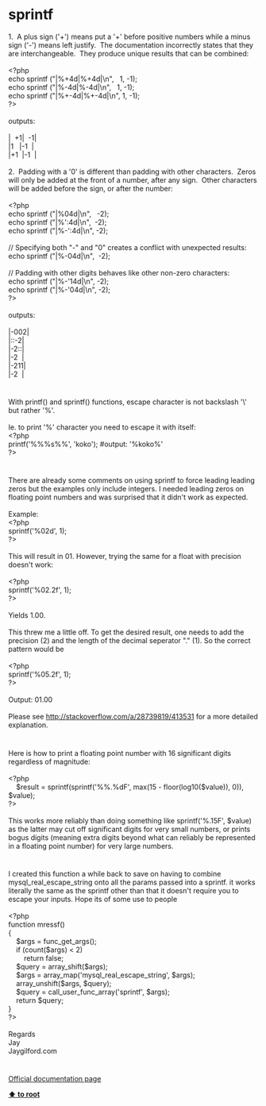 # sprintf




<div class="phpcode"><span class="html">
1.&#xA0; A plus sign (&apos;+&apos;) means put a &apos;+&apos; before positive numbers while a minus sign (&apos;-&apos;) means left justify.&#xA0; The documentation incorrectly states that they are interchangeable.&#xA0; They produce unique results that can be combined:<br><br><span class="default">&lt;?php<br></span><span class="keyword">echo </span><span class="default">sprintf </span><span class="keyword">(</span><span class="string">&quot;|%+4d|%+4d|\n&quot;</span><span class="keyword">,&#xA0;&#xA0; </span><span class="default">1</span><span class="keyword">, -</span><span class="default">1</span><span class="keyword">);<br>echo </span><span class="default">sprintf </span><span class="keyword">(</span><span class="string">&quot;|%-4d|%-4d|\n&quot;</span><span class="keyword">,&#xA0;&#xA0; </span><span class="default">1</span><span class="keyword">, -</span><span class="default">1</span><span class="keyword">);<br>echo </span><span class="default">sprintf </span><span class="keyword">(</span><span class="string">&quot;|%+-4d|%+-4d|\n&quot;</span><span class="keyword">, </span><span class="default">1</span><span class="keyword">, -</span><span class="default">1</span><span class="keyword">);<br></span><span class="default">?&gt;<br></span><br>outputs:<br><br>|&#xA0; +1|&#xA0; -1|<br>|1&#xA0;&#xA0; |-1&#xA0; |<br>|+1&#xA0; |-1&#xA0; |<br><br>2.&#xA0; Padding with a &apos;0&apos; is different than padding with other characters.&#xA0; Zeros will only be added at the front of a number, after any sign.&#xA0; Other characters will be added before the sign, or after the number:<br><br><span class="default">&lt;?php<br></span><span class="keyword">echo </span><span class="default">sprintf </span><span class="keyword">(</span><span class="string">&quot;|%04d|\n&quot;</span><span class="keyword">,&#xA0;&#xA0; -</span><span class="default">2</span><span class="keyword">);<br>echo </span><span class="default">sprintf </span><span class="keyword">(</span><span class="string">&quot;|%&apos;:4d|\n&quot;</span><span class="keyword">,&#xA0; -</span><span class="default">2</span><span class="keyword">);<br>echo </span><span class="default">sprintf </span><span class="keyword">(</span><span class="string">&quot;|%-&apos;:4d|\n&quot;</span><span class="keyword">, -</span><span class="default">2</span><span class="keyword">);<br><br></span><span class="comment">// Specifying both &quot;-&quot; and &quot;0&quot; creates a conflict with unexpected results:<br></span><span class="keyword">echo </span><span class="default">sprintf </span><span class="keyword">(</span><span class="string">&quot;|%-04d|\n&quot;</span><span class="keyword">,&#xA0; -</span><span class="default">2</span><span class="keyword">);<br><br></span><span class="comment">// Padding with other digits behaves like other non-zero characters:<br></span><span class="keyword">echo </span><span class="default">sprintf </span><span class="keyword">(</span><span class="string">&quot;|%-&apos;14d|\n&quot;</span><span class="keyword">, -</span><span class="default">2</span><span class="keyword">);<br>echo </span><span class="default">sprintf </span><span class="keyword">(</span><span class="string">&quot;|%-&apos;04d|\n&quot;</span><span class="keyword">, -</span><span class="default">2</span><span class="keyword">);<br></span><span class="default">?&gt;<br></span><br>outputs:<br><br>|-002|<br>|::-2|<br>|-2::|<br>|-2&#xA0; |<br>|-211|<br>|-2&#xA0; |</span>
</div>
  

#


<div class="phpcode"><span class="html">
With printf() and sprintf() functions, escape character is not backslash &apos;\&apos; but rather &apos;%&apos;.<br><br>Ie. to print &apos;%&apos; character you need to escape it with itself:<br><span class="default">&lt;?php<br>printf</span><span class="keyword">(</span><span class="string">&apos;%%%s%%&apos;</span><span class="keyword">, </span><span class="string">&apos;koko&apos;</span><span class="keyword">); </span><span class="comment">#output: &apos;%koko%&apos;<br></span><span class="default">?&gt;</span>
</span>
</div>
  

#


<div class="phpcode"><span class="html">
There are already some comments on using sprintf to force leading leading zeros but the examples only include integers. I needed leading zeros on floating point numbers and was surprised that it didn&apos;t work as expected.<br><br>Example:<br><span class="default">&lt;?php<br>sprintf</span><span class="keyword">(</span><span class="string">&apos;%02d&apos;</span><span class="keyword">, </span><span class="default">1</span><span class="keyword">);<br></span><span class="default">?&gt;<br></span><br>This will result in 01. However, trying the same for a float with precision doesn&apos;t work:<br><br><span class="default">&lt;?php<br>sprintf</span><span class="keyword">(</span><span class="string">&apos;%02.2f&apos;</span><span class="keyword">, </span><span class="default">1</span><span class="keyword">);<br></span><span class="default">?&gt;<br></span><br>Yields 1.00. <br><br>This threw me a little off. To get the desired result, one needs to add the precision (2) and the length of the decimal seperator &quot;.&quot; (1). So the correct pattern would be<br><br><span class="default">&lt;?php<br>sprintf</span><span class="keyword">(</span><span class="string">&apos;%05.2f&apos;</span><span class="keyword">, </span><span class="default">1</span><span class="keyword">);<br></span><span class="default">?&gt;<br></span><br>Output: 01.00<br><br>Please see <a href="http://stackoverflow.com/a/28739819/413531" rel="nofollow" target="_blank">http://stackoverflow.com/a/28739819/413531</a> for a more detailed explanation.</span>
</div>
  

#


<div class="phpcode"><span class="html">
Here is how to print a floating point number with 16 significant digits regardless of magnitude:<br><br><span class="default">&lt;?php<br>&#xA0; &#xA0; $result </span><span class="keyword">= </span><span class="default">sprintf</span><span class="keyword">(</span><span class="default">sprintf</span><span class="keyword">(</span><span class="string">&apos;%%.%dF&apos;</span><span class="keyword">, </span><span class="default">max</span><span class="keyword">(</span><span class="default">15 </span><span class="keyword">- </span><span class="default">floor</span><span class="keyword">(</span><span class="default">log10</span><span class="keyword">(</span><span class="default">$value</span><span class="keyword">)), </span><span class="default">0</span><span class="keyword">)), </span><span class="default">$value</span><span class="keyword">);<br></span><span class="default">?&gt;<br></span><br>This works more reliably than doing something like sprintf(&apos;%.15F&apos;, $value) as the latter may cut off significant digits for very small numbers, or prints bogus digits (meaning extra digits beyond what can reliably be represented in a floating point number) for very large numbers.</span>
</div>
  

#


<div class="phpcode"><span class="html">
I created this function a while back to save on having to combine mysql_real_escape_string onto all the params passed into a sprintf. it works literally the same as the sprintf other than that it doesn&apos;t require you to escape your inputs. Hope its of some use to people<br><br><span class="default">&lt;?php<br></span><span class="keyword">function </span><span class="default">mressf</span><span class="keyword">()<br>{<br>&#xA0; &#xA0; </span><span class="default">$args </span><span class="keyword">= </span><span class="default">func_get_args</span><span class="keyword">();<br>&#xA0; &#xA0; if (</span><span class="default">count</span><span class="keyword">(</span><span class="default">$args</span><span class="keyword">) &lt; </span><span class="default">2</span><span class="keyword">)<br>&#xA0; &#xA0; &#xA0; &#xA0; return </span><span class="default">false</span><span class="keyword">;<br>&#xA0; &#xA0; </span><span class="default">$query </span><span class="keyword">= </span><span class="default">array_shift</span><span class="keyword">(</span><span class="default">$args</span><span class="keyword">);<br>&#xA0; &#xA0; </span><span class="default">$args </span><span class="keyword">= </span><span class="default">array_map</span><span class="keyword">(</span><span class="string">&apos;mysql_real_escape_string&apos;</span><span class="keyword">, </span><span class="default">$args</span><span class="keyword">);<br>&#xA0; &#xA0; </span><span class="default">array_unshift</span><span class="keyword">(</span><span class="default">$args</span><span class="keyword">, </span><span class="default">$query</span><span class="keyword">);<br>&#xA0; &#xA0; </span><span class="default">$query </span><span class="keyword">= </span><span class="default">call_user_func_array</span><span class="keyword">(</span><span class="string">&apos;sprintf&apos;</span><span class="keyword">, </span><span class="default">$args</span><span class="keyword">);<br>&#xA0; &#xA0; return </span><span class="default">$query</span><span class="keyword">;<br>}<br></span><span class="default">?&gt;<br></span><br>Regards<br>Jay<br>Jaygilford.com</span>
</div>
  

#

[Official documentation page](https://www.php.net/manual/en/function.sprintf.php)

**[⬆ to root](/)**